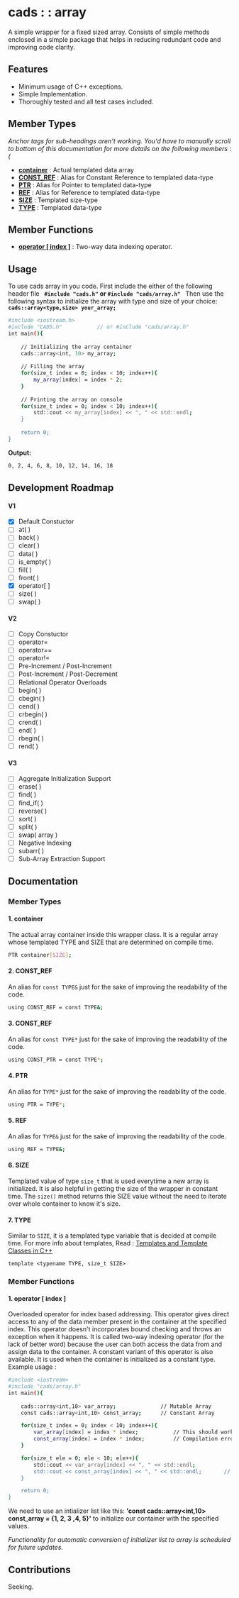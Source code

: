 


# cads : : array


A simple wrapper for a fixed sized array. Consists of simple methods enclosed in
a simple package that helps in reducing redundant code and improving code clarity.

## Features
- Minimum usage of C++ exceptions.
- Simple Implementation.
- Thoroughly tested and all test cases included.

## Member Types

_Anchor tags for sub-headings aren't working. You'd have to manually scroll to bottom of this documentation for more details on the following members :(_
- **[container](#container)** : Actual templated data array
- **[CONST_REF](#const_ref)** : Alias for Constant Reference to templated data-type
- **[PTR](#ptr)** : Alias for Pointer to templated data-type
- **[REF](#ref)** : Alias for Reference to templated data-type
- **[SIZE](#size)** : Templated size-type
- **[TYPE](#type)** : Templated data-type

## Member Functions

- **[operator [ index ]](#operator-[])** : Two-way data indexing operator.

## Usage
To use cads array in you code. First include the either of the following header file
**`
#include "cads.h"` or `#include "cads/array.h"
`**
Then use the following syntax to initialize the array with type and size of your choice:
**`
cads::array<type,size> your_array;
`**

```sh
#include <iostream.h>
#include "CADS.h"           // or #include "cads/array.h"
int main(){
    
    // Initializing the array container
    cads::array<int, 10> my_array;
    
    // Filling the array
    for(size_t index = 0; index < 10; index++){
        my_array[index] = index * 2;
    }
    
    // Printing the array on console
    for(size_t index = 0; index < 10; index++){
        std::cout << my_array[index] << ", " << std::endl;
    }
    
    return 0;
}
```
**Output:**
```sh
0, 2, 4, 6, 8, 10, 12, 14, 16, 18
```

## Development Roadmap
#### **V1**
- [x] Default Constuctor
- [ ] at( )
- [ ] back( )
- [ ] clear( )
- [ ] data( )
- [ ] is_empty( )
- [ ] fill( )
- [ ] front( )
- [x] operator[ ]
- [ ] size( )
- [ ] swap( )

#### **V2**
- [ ] Copy Constuctor
- [ ] operator=
- [ ] operator==
- [ ] operator!=
- [ ] Pre-Increment / Post-Increment
- [ ] Post-Increment / Post-Decrement
- [ ] Relational Operator Overloads
- [ ] begin( )
- [ ] cbegin( )
- [ ] cend( )
- [ ] crbegin( )
- [ ] crend( )
- [ ] end( )
- [ ] rbegin( )
- [ ] rend( )

#### **V3**
- [ ] Aggregate Initialization Support
- [ ] erase( )
- [ ] find( )
- [ ] find_if( )
- [ ] reverse( )
- [ ] sort( )
- [ ] split( )
- [ ] swap( array )
- [ ] Negative Indexing
- [ ] subarr( )
- [ ] Sub-Array Extraction Support

## Documentation

### Member Types

#### 1. container
The actual array container inside this wrapper class. It is a regular array whose templated TYPE and SIZE that are determined on compile time.
```sh
PTR container[SIZE];
```

#### 2. CONST_REF
An alias for `const TYPE&` just for the sake of improving the readability of the code.
```sh
using CONST_REF = const TYPE&;
```

#### 3. CONST_REF
An alias for `const TYPE*` just for the sake of improving the readability of the code.
```sh
using CONST_PTR = const TYPE*;
```

#### 4. PTR
An alias for `TYPE*` just for the sake of improving the readability of the code.
```sh
using PTR = TYPE*;
```

#### 5. REF
An alias for `TYPE&` just for the sake of improving the readability of the code.
```sh
using REF = TYPE&;
```

#### 6. SIZE
Templated value of type `size_t` that is used everytime a new array is initialized. It is also helpful in getting the size of the wrapper in constant time. The `size()` method returns thie SIZE value without the need to iterate over whole container to know it's size. 

#### 7. TYPE
Similar to `SIZE`, it is a templated type variable that is decided at compile time. For more info about templates, Read : [Templates and Template Classes in C++](https://www.cprogramming.com/tutorial/templates.html)

`template <typename TYPE, size_t SIZE>`

### Member Functions

#### 1. operator [ index ]
Overloaded operator for index based addressing. This operator gives direct access to any of the data member present in the container at the specified index. This operator doesn't incorporates bound checking and throws an exception when it happens.
It is called two-way indexing operator (for the lack of better word) because the user can both access the data from and assign data to the container.
A constant variant of this operator is also available. It is used when the container is initialized as a constant type.
Example usage :
```sh
#include <iostream>
#include "cads/array.h"
int main(){
    
    cads::array<int,10> var_array;              // Mutable Array
    const cads::array<int,10> const_array;      // Constant Array

    for(size_t index = 0; index < 10; index++){
        var_array[index] = index * index;           // This should work normally.
        const_array[index] = index * index;         // Compilation error. Must be modifiable lvalue.
    }

    for(size_t ele = 0; ele < 10; ele++){
        std::cout << var_array[index] << ", " << std::endl;
        std::cout << const_array[index] << ", " << std::endl;       // This should work normally.
    }

    return 0;
}
```
We need to use an intializer list like this:
**'const cads::array<int,10> const_array = {1, 2, 3 ,4, 5}'**
to initialize our container with the specified values.

_Functionality for automatic conversion of initializer list to array is scheduled for future updates._

## Contributions
Seeking.